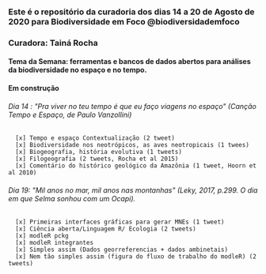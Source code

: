 ### Este é o repositório da curadoria dos dias 14 a 20 de Agosto de 2020 para Biodiversidade em Foco @biodiversidademfoco
### Curadora: Tainá Rocha
#### Tema da Semana: ferramentas e bancos de dados abertos para análises da biodiversidade no espaço e no tempo. 
#### Em construção

###### Dia 14 : "Pra viver no teu tempo é que eu faço viagens no espaço" (Canção Tempo e Espaço, de Paulo Vanzollini) 

      [x] Tempo e espaço Contextualização (2 tweet)  
      [x] Biodiversidade nos neotrópicos, as aves neotropicais (1 twees)
      [x] Biogeografia, história evolutiva (1 tweets)
      [x] Filogeografia (2 tweets, Rocha et al 2015)
      [x] Comentário do histórico geológico da Amazônia (1 tweet, Hoorn et al 2010)
      
      
      
###### Dia 19: "Mil anos no mar, mil anos nas montanhas" (Leky, 2017, p.299. O dia em que Selma sonhou com um Ocapi).
      
      [x] Primeiras interfaces gráficas para gerar MNEs (1 tweet) 
      [x] Ciência aberta/Linguagem R/ Ecologia (2 tweets)
      [x] modleR pckg
      [x] modleR integrantes
      [x] Simples assim (Dados georreferencias + dados ambinetais)
      [x] Nem tão simples assim (figura do fluxo de trabalho do modleR) (2 tweets)
      

